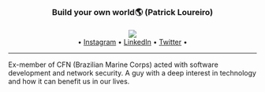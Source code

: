 <h3 align="center">Build your own world🌎 (Patrick Loureiro)</h3>
<h4 align="center"></h4>
<p align="center">
  <img src="https://github.com/lccro/lccro/blob/master/source.gif?raw=true">
  <br>
  •
  <a href="https://www.instagram.com/patricksilva.me/">Instagram</a> •
  <a href="https://www.linkedin.com/in/patrick-silva-985696191/">LinkedIn</a> •
  <a href="https://twitter.com/patricksilvaa98">Twitter</a>
  •
</p>

---
Ex-member of CFN (Brazilian Marine Corps) acted with
software development and network security. A guy with a deep interest in technology and how it can benefit us in our lives.
